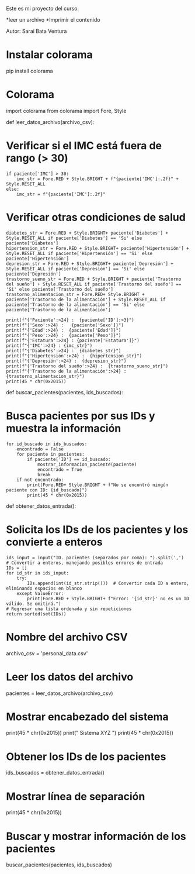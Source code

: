 Este es mi proyecto del curso.

*leer un archivo
*Imprimir el contenido

Autor: Sarai Bata Ventura


# Instalar colorama 
pip install colorama

# Colorama 
import colorama
from colorama import Fore, Style

def leer_datos_archivo(archivo_csv):

   # Verificar si el IMC está fuera de rango (> 30)
    if paciente['IMC'] > 30:
        imc_str = Fore.RED + Style.BRIGHT + f"{paciente['IMC']:.2f}" + Style.RESET_ALL
    else:
        imc_str = f"{paciente['IMC']:.2f}"
    
   # Verificar otras condiciones de salud
    
    diabetes_str = Fore.RED + Style.BRIGHT+ paciente['Diabetes'] + Style.RESET_ALL if paciente['Diabetes'] == 'Si' else paciente['Diabetes']
    hipertension_str = Fore.RED + Style.BRIGHT+ paciente['Hipertensión'] + Style.RESET_ALL if paciente['Hipertensión'] == 'Si' else paciente['Hipertensión']
    depresion_str = Fore.RED + Style.BRIGHT+ paciente['Depresión'] + Style.RESET_ALL if paciente['Depresión'] == 'Si' else paciente['Depresión']
    trastorno_sueno_str = Fore.RED + Style.BRIGHT + paciente['Trastorno del sueño'] + Style.RESET_ALL if paciente['Trastorno del sueño'] == 'Si' else paciente['Trastorno del sueño']
    trastorno_alimentacion_str = Fore.RED+ Style.BRIGHT + paciente['Trastorno de la alimentación'] + Style.RESET_ALL if paciente['Trastorno de la alimentación'] == 'Si' else   
    paciente['Trastorno de la alimentación']
    
    print(f"{'Paciente':>24} :  {paciente['ID']:>3}")
    print(f"{'Sexo':>24} :   {paciente['Sexo']}")
    print(f"{'Edad':>24} :  {paciente['Edad']}")
    print(f"{'Peso':>24} :  {paciente['Peso']}")
    print(f"{'Estatura':>24} : {paciente['Estatura']}")
    print(f"{'IMC':>24} : {imc_str}")
    print(f"{'Diabetes':>24} :  {diabetes_str}")
    print(f"{'Hipertensión':>24} :  {hipertension_str}")
    print(f"{'Depresión':>24} :  {depresion_str}")
    print(f"{'Trastorno del sueño':>24} :  {trastorno_sueno_str}")
    print(f"{'Trastorno de la alimentación':>24} :  {trastorno_alimentacion_str}")
    print(45 * chr(0x2015))

def buscar_pacientes(pacientes, ids_buscados):
# Busca pacientes por sus IDs y muestra la información
    
    for id_buscado in ids_buscados:
        encontrado = False
        for paciente in pacientes:
            if paciente['ID'] == id_buscado:
                mostrar_informacion_paciente(paciente)
                encontrado = True
                break
        if not encontrado:
            print(Fore.RED+ Style.BRIGHT + f"No se encontró ningún paciente con ID: {id_buscado}")
            print(45 * chr(0x2015))

def obtener_datos_entrada():
# Solicita los IDs de los pacientes y los convierte a enteros
    ids_input = input("ID. pacientes (separados por coma): ").split(',')
    # Convertir a enteros, manejando posibles errores de entrada
    IDs = []
    for id_str in ids_input:
        try:
            IDs.append(int(id_str.strip()))  # Convertir cada ID a entero, eliminando espacios en blanco
        except ValueError:
            print(Fore.RED + Style.BRIGHT+ f"Error: '{id_str}' no es un ID válido. Se omitirá.")
    # Regresar una lista ordenada y sin repeticiones
    return sorted(set(IDs))

# Nombre del archivo CSV
archivo_csv = 'personal_data.csv'

# Leer los datos del archivo
pacientes = leer_datos_archivo(archivo_csv)

# Mostrar encabezado del sistema
print(45 * chr(0x2015))
print("                   Sistema XYZ                    ")
print(45 * chr(0x2015))

# Obtener los IDs de los pacientes
ids_buscados = obtener_datos_entrada()

# Mostrar línea de separación
print(45 * chr(0x2015))

# Buscar y mostrar información de los pacientes
buscar_pacientes(pacientes, ids_buscados)

    
    